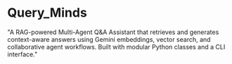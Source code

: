 # Query_Minds
"A RAG-powered Multi-Agent Q&amp;A Assistant that retrieves and generates context-aware answers using Gemini embeddings, vector search, and collaborative agent workflows. Built with modular Python classes and a CLI interface."
